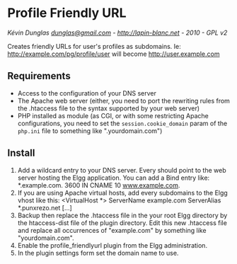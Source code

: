 Profile Friendly URL
===================
*Kévin Dunglas <dunglas@gmail.com> - http://lapin-blanc.net - 2010 - GPL v2*

Creates friendly URLs for user's profiles as subdomains.
Ie: http://example.com/pg/profile/user will become http://user.example.com

Requirements
------------
* Access to the configuration of your DNS server
* The Apache web server (either, you need to port the rewriting rules from the .htaccess file to the syntax supported by your web server)
* PHP installed as module (as CGI, or with some restricting Apache configurations, you need to set the `session.cookie_domain` param of the `php.ini` file to something like ".yourdomain.com")

Install
-------
1. Add a wildcard entry to your DNS server. Every should point to the web server hosting the Elgg application.
   You can add a Bind entry like: *.example.com.   3600 IN  CNAME 10 www.example.com.
2. If you are using Apache virtual hosts, add every subdomains to the Elgg vhost like this:
    <VirtualHost *>
      ServerName example.com
      ServerAlias *.punxrezo.net
      [...]
    </VirtualHost>
3. Backup then replace the .htaccess file in the your root Elgg directory by the htaccess-dist file of the plugin directory.
   Edit this new .htaccess file and replace all occurrences of "example.com" by something like "yourdomain.com".
4. Enable the profile_friendlyurl plugin from the Elgg administration.
5. In the plugin settings form set the domain name to use.
